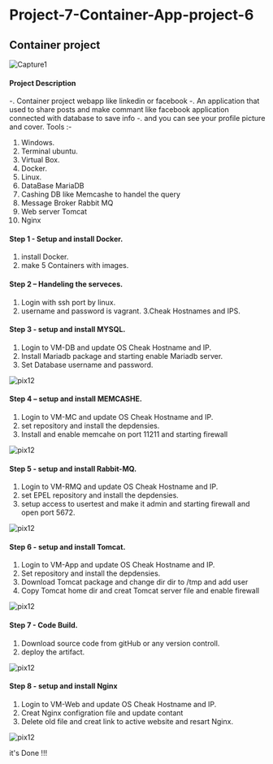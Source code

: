 # Project-7-Container-App-project-6
## Container project

![Capture1](https://user-images.githubusercontent.com/74002629/185382955-28d67f00-8b19-4caa-8dd2-048cea6c0b74.PNG)

#### Project Description
-. Container project webapp like linkedin or facebook 
-. An application that used to share posts and make commant like facebook application connected with database to save info
-. and you can see your profile picture and cover.
Tools :-
1. Windows.
2. Terminal ubuntu.
3. Virtual Box.
4. Docker.
5. Linux.
6. DataBase MariaDB
7. Cashing DB like Memcashe to handel the query
8. Message Broker Rabbit MQ
9. Web server Tomcat
10. Nginx 

#### Step 1 - Setup and install Docker.
1. install Docker.
2. make 5 Containers with images.
    
#### Step 2 – Handeling the serveces.

1. Login with ssh port by linux.
2. username and password is vagrant.
3.Cheak Hostnames and IPS.


#### Step 3 - setup and install MYSQL.

1. Login to VM-DB and update OS Cheak Hostname and IP.
2. Install Mariadb package and starting enable Mariadb server.
3. Set Database username and password.

![pix12](https://user-images.githubusercontent.com/74002629/185373600-c9815226-51e1-4e1a-ac92-b17b2e3713ea.PNG)



#### Step 4 – setup and install MEMCASHE.

1. Login to VM-MC and update OS Cheak Hostname and IP.
2. set repository and install the depdensies.
3. Install and enable memcahe on port 11211 and starting firewall  

![pix12](https://user-images.githubusercontent.com/74002629/185373600-c9815226-51e1-4e1a-ac92-b17b2e3713ea.PNG)

#### Step 5 - setup and install Rabbit-MQ.

1. Login to VM-RMQ and update OS Cheak Hostname and IP.
2. set EPEL repository and install the depdensies.
3. setup access to usertest and make it admin and starting firewall and open port 5672.

![pix12](https://user-images.githubusercontent.com/74002629/185373600-c9815226-51e1-4e1a-ac92-b17b2e3713ea.PNG)

#### Step 6 - setup and install Tomcat.

1. Login to VM-App and update OS Cheak Hostname and IP.
2. Set repository and install the depdensies.
3. Download Tomcat package and change dir dir to /tmp and add user
4. Copy Tomcat home dir and creat Tomcat server file and enable firewall

![pix12](https://user-images.githubusercontent.com/74002629/185373600-c9815226-51e1-4e1a-ac92-b17b2e3713ea.PNG)

#### Step 7 - Code Build.

1. Download source code from gitHub or any version controll.
2. deploy the artifact.

![pix12](https://user-images.githubusercontent.com/74002629/185373600-c9815226-51e1-4e1a-ac92-b17b2e3713ea.PNG)

#### Step 8 - setup and install Nginx

1. Login to VM-Web and update OS Cheak Hostname and IP.
2. Creat Nginx configration file and update contant
3. Delete old file and creat link to active website and resart Nginx.

![pix12](https://user-images.githubusercontent.com/74002629/185373600-c9815226-51e1-4e1a-ac92-b17b2e3713ea.PNG)

it's Done !!!

